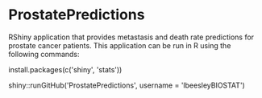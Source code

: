 # ProstatePredictions
RShiny application that provides metastasis and death rate predictions for prostate cancer patients. This application can be run in R using the following commands: 

install.packages(c('shiny', 'stats'))

shiny::runGitHub('ProstatePredictions', username = 'lbeesleyBIOSTAT')

